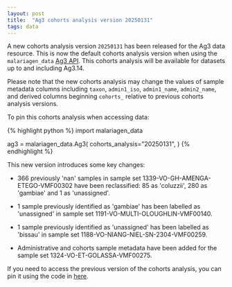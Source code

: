 ```yaml
---
layout: post
title:  "Ag3 cohorts analysis version 20250131"
tags: data
---
```


A new cohorts analysis version `20250131` has been released for the
Ag3 data resource. This is now the default cohorts analysis version
when using the `malariagen_data` [Ag3
API](https://malariagen.github.io/malariagen-data-python/latest/Ag3.html). This
cohorts analysis will be available for datasets up to and including Ag3.14.

Please note that the new cohorts analysis may change the values of
sample metadata columns including `taxon`, `admin1_iso`,
`admin1_name`, `admin2_name`, and derived columns beginning `cohorts_`
relative to previous cohorts analysis versions.

To pin this cohorts analysis when accessing data:

{% highlight python %}
import malariagen_data

ag3 = malariagen_data.Ag3(
    cohorts_analysis="20250131",
)
{% endhighlight %}

This new version introduces some key changes: 


- 366 previously 'nan' samples in sample set 1339-VO-GH-AMENGA-ETEGO-VMF00302 have been reclassified: 85 as 'coluzzii', 280 as 'gambiae' and 1 as 'unassigned'.

- 1 sample previously identified as 'gambiae' has been labelled as 'unassigned' in sample set 1191-VO-MULTI-OLOUGHLIN-VMF00140.

- 1 sample previously identified as 'unassigned' has been labelled as 'bissau' in sample set 1188-VO-NIANG-NIEL-SN-2304-VMF00259.

- Administrative and cohorts sample metadata have been added for the sample set 1324-VO-ET-GOLASSA-VMF00275.

    
If you need to access the previous version of the cohorts analysis, you can pin it using the code in [here](https://malariagen.github.io/vobs-updates/2024/10/02/ag3-cohorts-v20240924.html).
